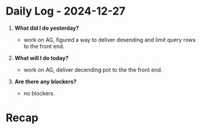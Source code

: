 # Daily Log - 2024-12-27

1. **What did I do yesterday?**

   - work on AG, figured a way to deliver desending and limit query rows to the front end.

2. **What will I do today?**

   - work on AG, deliver decending pot to the the front end.

3. **Are there any blockers?**

   - no blockers.

# Recap
